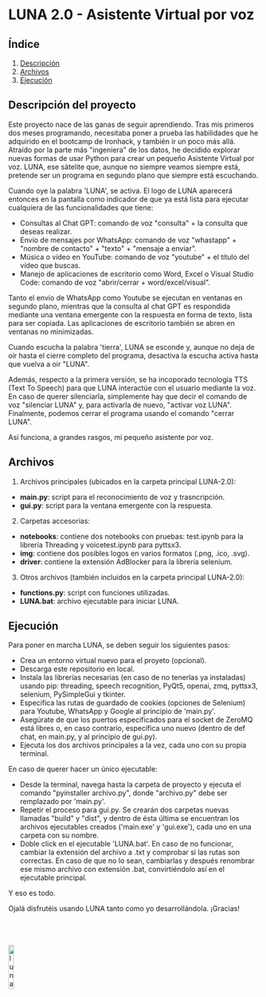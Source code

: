 # LUNA 2.0 - Asistente Virtual por voz

## Índice

1. [Descripción](#descripción)
2. [Archivos](#archivos)
3. [Ejecución](#ejecución)


<a name="descripción"/>

## Descripción del proyecto

Este proyecto nace de las ganas de seguir aprendiendo. Tras mis primeros dos meses programando, necesitaba poner a prueba las habilidades que he adquirido en el bootcamp de Ironhack, y también ir un poco más allá. Atraído por la parte más "ingeniera" de los datos, he decidido explorar nuevas formas de usar Python para crear un pequeño Asistente Virtual por voz. LUNA, ese sátelite que, aunque no siempre veamos siempre está, pretende ser un programa en segundo plano que siempre está escuchando.

Cuando oye la palabra 'LUNA', se activa. El logo de LUNA aparecerá entonces en la pantalla como indicador de que ya está lista para ejecutar cualquiera de las funcionalidades que tiene:

- Consultas al Chat GPT: comando de voz "consulta" + la consulta que deseas realizar.
- Envío de mensajes por WhatsApp: comando de voz "whastapp" + "nombre de contacto" + "texto" + "mensaje a enviar".
- Música o vídeo en YouTube: comando de voz "youtube" + el título del vídeo que buscas.
- Manejo de aplicaciones de escritorio como Word, Excel o Visual Studio Code: comando de voz "abrir/cerrar + word/excel/visual".

Tanto el envío de WhatsApp como Youtube se ejecutan en ventanas en segundo plano, mientras que la consulta al chat GPT es respondida mediante una ventana emergente con la respuesta en forma de texto, lista para ser copiada. Las aplicaciones de escritorio también se abren en ventanas no minimizadas.

Cuando escucha la palabra 'tierra', LUNA se esconde y, aunque no deja de oír hasta el cierre completo del programa, desactiva la escucha activa hasta que vuelva a oir "LUNA". 

Además, respecto a la primera versión, se ha incoporado tecnología TTS (Text To Speech) para que LUNA interactúe con el usuario mediante la voz. En caso de querer silenciarla, simplemente hay que decir el comando de voz "silenciar LUNA" y, para activarla de nuevo, "activar voz LUNA". Finalmente, podemos cerrar el programa usando el comando "cerrar LUNA".

Así funciona, a grandes rasgos, mi pequeño asistente por voz.

 
 <a name="archivos"/>
 
## Archivos

1. Archivos principales (ubicados en la carpeta principal LUNA-2.0):

- <strong>main.py</strong>: script para el reconocimiento de voz y trasncripción.
- <strong>gui.py</strong>: script para la ventana emergente con la respuesta. 

2. Carpetas accesorias:

- <strong>notebooks</strong>: contiene dos notebooks con pruebas: test.ipynb para la librería Threading y voicetest.ipynb para pyttsx3.
- <strong>img</strong>: contiene dos posibles logos en varios formatos (.png, .ico, .svg).
- <strong>driver</strong>: contiene la extensión AdBlocker para la librería selenium.

3. Otros archivos (también incluidos en la carpeta principal LUNA-2.0):

- <strong>functions.py</strong>: script con funciones utilizadas.
- <strong>LUNA.bat</strong>: archivo ejecutable para iniciar LUNA.


 <a name="ejecucion"/>
 
## Ejecución

Para poner en marcha LUNA, se deben seguir los siguientes pasos:

- Crea un entorno virtual nuevo para el proyeto (opcional).
- Descarga este repositorio en local.
- Instala las librerías necesarias (en caso de no tenerlas ya instaladas) usando pip: threading, speech recognition, PyQt5, openai, zmq, pyttsx3, selenium, PySimpleGui y tkinter.
- Especifica las rutas de guardado de cookies (opciones de Selenium) para Youtube, WhatsApp y Google al principio de 'main.py'.
- Asegúrate de que los puertos especificados para el socket de ZeroMQ está libres o, en caso contrario, especifica uno nuevo (dentro de def chat, en main.py, y al principio de gui.py).
- Ejecuta los dos archivos principales a la vez, cada uno con su propia terminal.

En caso de querer hacer un único ejecutable:
- Desde la terminal, navega hasta la carpeta de proyecto y ejecuta el comando "pyinstaller archivo.py", donde "archivo.py" debe ser remplazado por 'main.py'.
- Repetir el proceso para gui.py. Se crearán dos carpetas nuevas llamadas "build" y "dist", y dentro de ésta última se encuentran los archivos ejecutables creados ('main.exe' y 'gui.exe'), cada uno en una carpeta con su nombre.
- Doble click en el ejecutable 'LUNA.bat'. En caso de no funcionar, cambiar la extensión del archivo a .txt y comprobar si las rutas son correctas. En caso de que no lo sean, cambiarlas y después renombrar ese mismo archivo con extensión .bat, convirtiéndolo así en el ejecutable principal.

Y eso es todo.

Ojalá disfrutéis usando LUNA tanto como yo desarrollándola. ¡Gracias!

<br>
<br>
<br>

<img src="https://github.com/CharlyKill7/LUNA/blob/main/img/luna.png" alt="luna_logo" style="width: 15%; height: auto;">

